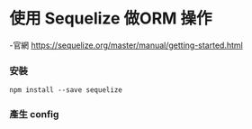 #  使用 Sequelize 做ORM 操作

-官網 https://sequelize.org/master/manual/getting-started.html

### 安裝

 `npm install --save sequelize`


### 產生 config 

